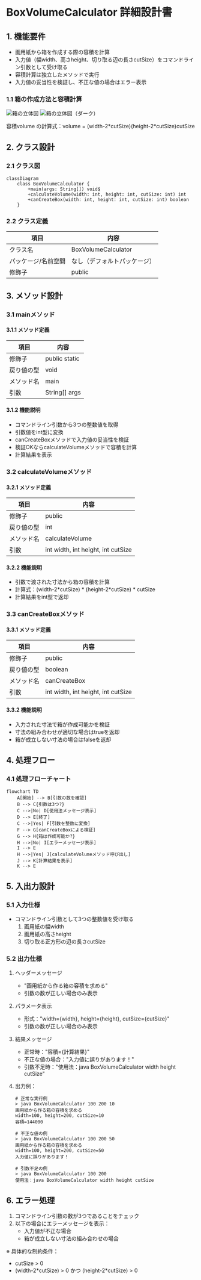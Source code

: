 # BoxVolumeCalculator 詳細設計書

## 1. 機能要件

- 画用紙から箱を作成する際の容積を計算
- 入力値（幅width、高さheight、切り取る辺の長さcutSize）をコマンドライン引数として受け取る
- 容積計算は独立したメソッドで実行
- 入力値の妥当性を検証し、不正な値の場合はエラー表示

### 1.1 箱の作成方法と容積計算

![箱の立体図](assets/images/box-volume-calculator-3d.svg)
![箱の立体図（ダーク）](assets/images/box-volume-calculator-3d-dark.svg)

容積volume の計算式：volume = (width-2\*cutSize)(height-2\*cutSize)cutSize

## 2. クラス設計

### 2.1 クラス図

```mermaid
classDiagram
    class BoxVolumeCalculator {
        +main(args: String[]) void$
        +calculateVolume(width: int, height: int, cutSize: int) int
        +canCreateBox(width: int, height: int, cutSize: int) boolean
    }
```

### 2.2 クラス定義

| 項目 | 内容 |
|------|------|
| クラス名 | BoxVolumeCalculator |
| パッケージ/名前空間 | なし（デフォルトパッケージ） |
| 修飾子 | public |

## 3. メソッド設計

### 3.1 mainメソッド

#### 3.1.1 メソッド定義

| 項目 | 内容 |
|------|------|
| 修飾子 | public static |
| 戻り値の型 | void |
| メソッド名 | main |
| 引数 | String[] args |

#### 3.1.2 機能説明

- コマンドライン引数から3つの整数値を取得
- 引数値をint型に変換
- canCreateBoxメソッドで入力値の妥当性を検証
- 検証OKならcalculateVolumeメソッドで容積を計算
- 計算結果を表示

### 3.2 calculateVolumeメソッド

#### 3.2.1 メソッド定義

| 項目 | 内容 |
|------|------|
| 修飾子 | public |
| 戻り値の型 | int |
| メソッド名 | calculateVolume |
| 引数 | int width, int height, int cutSize |

#### 3.2.2 機能説明

- 引数で渡された寸法から箱の容積を計算
- 計算式：(width-2\*cutSize) \* (height-2\*cutSize) \* cutSize
- 計算結果をint型で返却

### 3.3 canCreateBoxメソッド

#### 3.3.1 メソッド定義

| 項目 | 内容 |
|------|------|
| 修飾子 | public |
| 戻り値の型 | boolean |
| メソッド名 | canCreateBox |
| 引数 | int width, int height, int cutSize |

#### 3.3.2 機能説明

- 入力された寸法で箱が作成可能かを検証
- 寸法の組み合わせが適切な場合はtrueを返却
- 箱が成立しない寸法の場合はfalseを返却

## 4. 処理フロー

### 4.1 処理フローチャート

```mermaid
flowchart TD
    A[開始] --> B[引数の数を確認]
    B --> C{引数は3つ?}
    C -->|No| D[使用法メッセージ表示]
    D --> E[終了]
    C -->|Yes| F[引数を整数に変換]
    F --> G[canCreateBoxによる検証]
    G --> H{箱は作成可能か?}
    H -->|No| I[エラーメッセージ表示]
    I --> E
    H -->|Yes| J[calculateVolumeメソッド呼び出し]
    J --> K[計算結果を表示]
    K --> E
```

## 5. 入出力設計

### 5.1 入力仕様

- コマンドライン引数として3つの整数値を受け取る
  1. 画用紙の幅width
  2. 画用紙の高さheight
  3. 切り取る正方形の辺の長さcutSize

### 5.2 出力仕様

1. ヘッダーメッセージ
   - "画用紙から作る箱の容積を求める"
   - 引数の数が正しい場合のみ表示

2. パラメータ表示
   - 形式："width={width}, height={height}, cutSize={cutSize}"
   - 引数の数が正しい場合のみ表示

3. 結果メッセージ
   - 正常時："容積={計算結果}"
   - 不正な値の場合："入力値に誤りがあります！"
   - 引数不足時："使用法：java BoxVolumeCalculator width height cutSize"

4. 出力例：

   ```text
   # 正常な実行例
   > java BoxVolumeCalculator 100 200 10
   画用紙から作る箱の容積を求める
   width=100, height=200, cutSize=10
   容積=144000

   # 不正な値の例
   > java BoxVolumeCalculator 100 200 50
   画用紙から作る箱の容積を求める
   width=100, height=200, cutSize=50
   入力値に誤りがあります！

   # 引数不足の例
   > java BoxVolumeCalculator 100 200
   使用法：java BoxVolumeCalculator width height cutSize
   ```

## 6. エラー処理

1. コマンドライン引数の数が3つであることをチェック
2. 以下の場合にエラーメッセージを表示：
   - 入力値が不正な場合
   - 箱が成立しない寸法の組み合わせの場合

※ 具体的な制約条件：

- cutSize > 0
- (width-2\*cutSize) > 0 かつ (height-2\*cutSize) > 0
